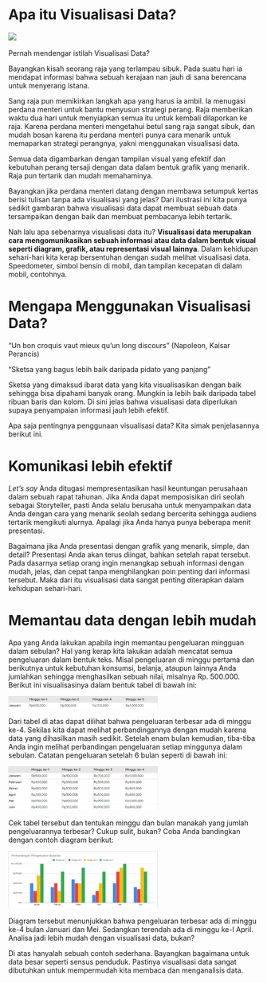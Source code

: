 # Apa itu Visualisasi Data?

<img src="../images/2-Visualisasi-Data.png" width="100">

Pernah mendengar istilah Visualisasi Data? 

Bayangkan kisah seorang raja yang terlampau sibuk. Pada suatu hari ia mendapat informasi bahwa sebuah kerajaan nan jauh di sana berencana untuk menyerang istana. 

Sang raja pun memikirkan langkah apa yang harus ia ambil. Ia menugasi perdana menteri untuk bantu menyusun strategi perang. Raja memberikan waktu dua hari untuk menyiapkan semua itu untuk kembali dilaporkan ke raja. Karena perdana menteri mengetahui betul sang raja sangat sibuk, dan mudah bosan karena itu perdana menteri punya cara menarik untuk memaparkan strategi perangnya, yakni menggunakan visualisasi data.

Semua data digambarkan dengan tampilan visual yang efektif dan kebutuhan perang tersaji dengan data dalam bentuk grafik yang menarik. Raja pun tertarik dan mudah memahaminya.

Bayangkan jika perdana menteri datang dengan membawa setumpuk kertas berisi tulisan tanpa ada visualisasi yang jelas? Dari ilustrasi ini kita punya sedikit gambaran bahwa visualisasi data dapat membuat sebuah data tersampaikan dengan baik dan membuat pembacanya lebih tertarik.

Nah lalu apa sebenarnya visualisasi data itu? **Visualisasi data merupakan cara mengomunikasikan sebuah informasi atau data dalam bentuk visual seperti diagram, grafik, atau representasi visual lainnya**. Dalam kehidupan sehari-hari kita kerap bersentuhan dengan sudah melihat visualisasi data. Speedometer, simbol bensin di mobil, dan tampilan kecepatan di dalam mobil, contohnya.

# Mengapa Menggunakan Visualisasi Data?

“Un bon croquis vaut mieux qu’un long discours” (Napoleon, Kaisar Perancis)

“Sketsa yang bagus lebih baik daripada pidato yang panjang”

Sketsa yang dimaksud ibarat data yang kita visualisasikan dengan baik sehingga bisa dipahami banyak orang. Mungkin ia lebih baik daripada tabel ribuan baris dan kolom. Di sini jelas bahwa visualisasi data diperlukan supaya penyampaian informasi jauh lebih efektif. 

Apa saja pentingnya penggunaan visualisasi data? Kita simak penjelasannya berikut ini.

# Komunikasi lebih efektif

_Let’s say_ Anda ditugasi mempresentasikan hasil keuntungan perusahaan dalam sebuah rapat tahunan. Jika Anda dapat memposisikan diri seolah sebagai Storyteller, pasti Anda selalu berusaha untuk menyampaikan data Anda dengan cara yang menarik seolah sedang bercerita sehingga audiens tertarik mengikuti alurnya. Apalagi jika Anda hanya punya beberapa menit presentasi.

Bagaimana jika Anda presentasi dengan grafik yang menarik, simple, dan detail? Presentasi Anda akan terus diingat, bahkan setelah rapat tersebut. Pada dasarnya setiap orang ingin menangkap sebuah informasi dengan mudah, jelas, dan cepat tanpa menghilangkan poin penting dari informasi tersebut. Maka dari itu visualisasi data sangat penting diterapkan dalam kehidupan sehari-hari.

# Memantau data dengan lebih mudah

Apa yang Anda lakukan apabila ingin memantau pengeluaran mingguan dalam sebulan? Hal yang kerap kita lakukan adalah mencatat semua pengeluaran dalam bentuk teks. Misal pengeluaran di minggu pertama dan berikutnya untuk kebutuhan konsumsi, belanja, ataupun lainnya Anda jumlahkan sehingga menghasilkan sebuah nilai, misalnya Rp. 500.000. Berikut ini visualisasinya dalam bentuk tabel di bawah ini:

<img src="../images/3-Tabel-Pengeluaran-1.png" width="300">

Dari tabel di atas dapat dilihat bahwa pengeluaran terbesar ada di minggu ke-4. Sekilas kita dapat melihat perbandingannya dengan mudah karena data yang dihasilkan masih sedikit. Setelah enam bulan kemudian, tiba-tiba Anda ingin melihat perbandingan pengeluaran setiap minggunya dalam sebulan. Catatan pengeluaran setelah 6 bulan seperti di bawah ini:

<img src="../images/4-Tabel-Pengeluaran-2.png" width="300">

Cek tabel tersebut dan tentukan minggu dan bulan manakah yang jumlah pengeluarannya terbesar? Cukup sulit, bukan? Coba Anda bandingkan dengan contoh diagram berikut:

<img src="../images/5-Diagram-Pengeluaran.png" width="300">

Diagram tersebut menunjukkan bahwa pengeluaran terbesar ada di minggu ke-4 bulan Januari dan Mei. Sedangkan terendah ada di minggu ke-I April. Analisa jadi lebih mudah dengan visualisasi data, bukan?

Di atas hanyalah sebuah contoh sederhana. Bayangkan bagaimana untuk data besar seperti sensus penduduk. Pastinya visualisasi data sangat dibutuhkan untuk mempermudah kita membaca dan menganalisis data.